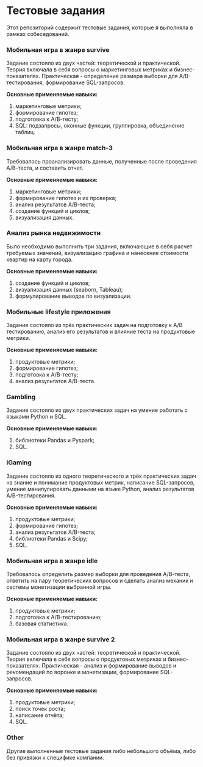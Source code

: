 # Тестовые задания

Этот репозиторий содержит тестовые задания, которые я выполняла в рамках собеседований.

### Мобильная игра в жанре survive

Задание состояло из двух частей: теоретической и практической. Теория включала в себя вопросы о маркетинговых метриках и бизнес-показателях. Практическая - определение размера выборки для А/В-тестирования, формирование SQL-запросов.

**Основные применяемые навыки:**

1. маркетинговые метрики;
2. формирование гипотез;
3. подготовка к А/В-тесту;
4. SQL: подзапросы, оконные функции, группировка, объединение таблиц.

### Мобильная игра в жанре match-3

Требовалось проанализировать данные, полученные после проведения А/В-теста, и составить отчет.

**Основные применяемые навыки:**

1. маркетинговые метрики;
2. формирование гипотез и их проверка;
3. анализ результатов А/В-теста;
4. создание функций и циклов;
5. визуализация данных.

### Анализ рынка недвижимости

Было необходимо выполнить три задания, включающие в себя расчет требуемых значений, визуализацию графика и нанесение стоимости квартир на карту города.

**Основные применяемые навыки:**

1. создание функций и циклов;
2. визуализация данных (seaborn, Tableau);
3. формулирование выводов по визуализации.

### Мобильные lifestyle приложения

Задание состояло из трёх практических задач на подготовку к A/B тестированию, анализ его результатов и влияние теста на продуктовые метрики.

**Основные применяемые навыки:**

1. продуктовые метрики;
2. формирование гипотез;
3. подготовка к А/В-тесту;
4. анализ результатов A/B-теста.

### Gambling

Задание состояло из двух практических задач на умение работать с языками Python и SQL.

**Основные применяемые навыки:**

1. библиотеки Pandas и Pyspark;
2. SQL.

### iGaming

Задание состояло из одного теоретического и трёх практических задач на знание и понимание продуктовых метрик, написание SQL-запросов, умение манипулировать данными на языке Python, анализ результатов A/B-тестирования.

**Основные применяемые навыки:**

1. продуктовые метрики;
2. формирование гипотез;
3. анализ результатов A/B-теста;
4. библиотеки Pandas и Scipy;
5. SQL.

### Мобильная игра в жанре idle

Требовалось определить размер выборки для проведения А/В-теста, ответить на пару теоретических вопросов и сделать анализ механик и сестемы монетизации выбранной игры.

**Основные применяемые навыки:**

1. продуктовые метрики;
2. подготовка к A/B-тестированию;
3. базовая статистика.

### Мобильная игра в жанре survive 2

Задание состояло из двух частей: теоретической и практической. Теория включала в себя вопросы о продуктовых метриках и бизнес-показателях. Практическая - анализ и формирование выводов и рекомендаций по воронке и монетизации, формирование SQL-запросов.

**Основные применяемые навыки:**

1. продуктовые метрики;
2. поиск точек роста;
3. написание отчёта;
4. SQL.

### Other

Другие выполненные тестовые задания либо небольшого объёма, либо без привязки к специфике компании.
